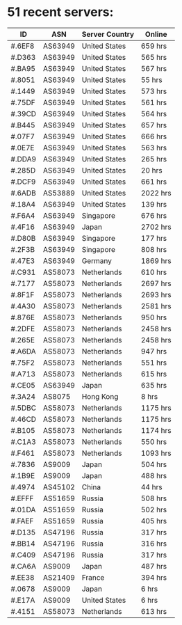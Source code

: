 # 51 recent servers:

| ID | ASN | Server Country | Online |
| ------ | ------ | ------ | ------ |
| #.6EF8 | AS63949 | United States | 659 hrs |
| #.D363 | AS63949 | United States | 565 hrs |
| #.BA95 | AS63949 | United States | 567 hrs |
| #.8051 | AS63949 | United States | 55 hrs |
| #.1449 | AS63949 | United States | 573 hrs |
| #.75DF | AS63949 | United States | 561 hrs |
| #.39CD | AS63949 | United States | 564 hrs |
| #.B445 | AS63949 | United States | 657 hrs |
| #.07F7 | AS63949 | United States | 666 hrs |
| #.0E7E | AS63949 | United States | 563 hrs |
| #.DDA9 | AS63949 | United States | 265 hrs |
| #.285D | AS63949 | United States | 20 hrs |
| #.DCF9 | AS63949 | United States | 661 hrs |
| #.6ADB | AS53889 | United States | 2022 hrs |
| #.18A4 | AS63949 | United States | 139 hrs |
| #.F6A4 | AS63949 | Singapore | 676 hrs |
| #.4F16 | AS63949 | Japan | 2702 hrs |
| #.D80B | AS63949 | Singapore | 177 hrs |
| #.2F3B | AS63949 | Singapore | 808 hrs |
| #.47E3 | AS63949 | Germany | 1869 hrs |
| #.C931 | AS58073 | Netherlands | 610 hrs |
| #.7177 | AS58073 | Netherlands | 2697 hrs |
| #.8F1F | AS58073 | Netherlands | 2693 hrs |
| #.4A30 | AS58073 | Netherlands | 2581 hrs |
| #.876E | AS58073 | Netherlands | 950 hrs |
| #.2DFE | AS58073 | Netherlands | 2458 hrs |
| #.265E | AS58073 | Netherlands | 2458 hrs |
| #.A6DA | AS58073 | Netherlands | 947 hrs |
| #.75F2 | AS58073 | Netherlands | 551 hrs |
| #.A713 | AS58073 | Netherlands | 615 hrs |
| #.CE05 | AS63949 | Japan | 635 hrs |
| #.3A24 | AS8075 | Hong Kong | 8 hrs |
| #.5DBC | AS58073 | Netherlands | 1175 hrs |
| #.46CD | AS58073 | Netherlands | 1175 hrs |
| #.B105 | AS58073 | Netherlands | 1174 hrs |
| #.C1A3 | AS58073 | Netherlands | 550 hrs |
| #.F461 | AS58073 | Netherlands | 1093 hrs |
| #.7836 | AS9009 | Japan | 504 hrs |
| #.1B9E | AS9009 | Japan | 488 hrs |
| #.4974 | AS45102 | China | 44 hrs |
| #.EFFF | AS51659 | Russia | 508 hrs |
| #.01DA | AS51659 | Russia | 502 hrs |
| #.FAEF | AS51659 | Russia | 405 hrs |
| #.D135 | AS47196 | Russia | 317 hrs |
| #.BB14 | AS47196 | Russia | 316 hrs |
| #.C409 | AS47196 | Russia | 317 hrs |
| #.CA6A | AS9009 | Japan | 487 hrs |
| #.EE38 | AS21409 | France | 394 hrs |
| #.0678 | AS9009 | Japan | 6 hrs |
| #.E17A | AS9009 | United States | 6 hrs |
| #.4151 | AS58073 | Netherlands | 613 hrs |

